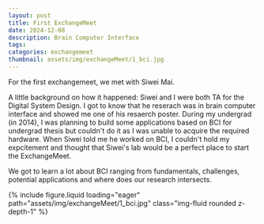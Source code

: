 ```yaml
---
layout: post
title: First ExchangeMeet
date: 2024-12-08
description: Brain Computer Interface
tags: 
categories: exchangemeet
thumbnail: assets/img/exchangeMeet/1_bci.jpg
---
```


For the first exchangemeet, we met with Siwei Mai. 

A little background on how it happened: Siwei and I were both TA for the Digital System Design. I got to know that he reserach was in brain computer interface and showed me one of his resaerch poster. During my undergrad (in 2014), I was planning to build some applications based on BCI for undergrad thesis but couldn't do it as I was unable to acquire the required hardware. When Siwei told me he worked on BCI, I couldn't hold my expcitement and thought that Siwei's lab would be a perfect place to start the ExchangeMeet. 

We got to learn a lot about BCI ranging from fundamentals, challenges, potential applications and where does our research intersects.  


<div class="row mt-3">
    <div class="col-sm mt-3 mt-md-0">
        {% include figure.liquid loading="eager" path="assets/img/exchangeMeet/1_bci.jpg" class="img-fluid rounded z-depth-1" %}
    </div>
</div>

